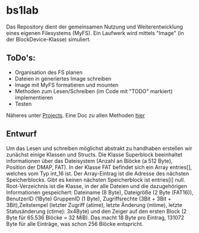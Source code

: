# bs1lab
Das Repository dient der gemeinsamen Nutzung und Weiterentwicklung eines eigenen Filesystems (MyFS).
Ein Laufwerk wird mittels "Image" (in der BlockDevice-Klasse) simuliert.

## ToDo's:
 * Organisation des FS planen
 * Dateien in generiertes Image schreiben
 * Image mit MyFS formatieren und mounten
 * Methoden zum Lesen/Schreiben (im Code mit "TODO" markiert) implementieren
 * Testen

Näheres unter [Projects](https://github.com/mbpictures/bs1lab/projects). 
Eine Doc zu allen Methoden [hier](https://libfuse.github.io/doxygen/structfuse__operations.html)

## Entwurf
Um das Lesen und schreiben möglichst abstrakt zu handhaben erstellen wir zunächst einige Klassen und Structs.
Die Klasse Superblock beeinhaltet informationen über das Dateisystem (Anzahl an Blöcke (a 512 Byte), Position der DMAP, FAT). In der Klasse FAT befindet sich ein Array entries[], welches vom Typ int_16 ist. Der Array-Eintrag ist die Adresse des nächsten Speicherblocks. Gibt es keinen nächsten Speicherblock ist entries[i] null. Root-Verzeichnis ist die Klasse, in der alle Dateien und die dazugehörigen Informationen gespeichert: Dateiname (8 Byte), Dateigröße (2 Byte (FAT16)), BenutzerID (1Byte) GruppenID (1 Byte), Zugriffsrechte (3Bit + 3Bit + 3Bit),Zeitstempel (letzter Zugriff (atime), letzte Änderung (mtime), letzte Statusänderung (ctime): 3x4Byte) und den Zeiger auf den ersten Block (2 Byte für 65.536 Blöcke = 32 MiB). Das macht 18 Byte pro Eintrag, 131072 Byte für alle Einträge, was schon 256 Blöcke entspricht.
